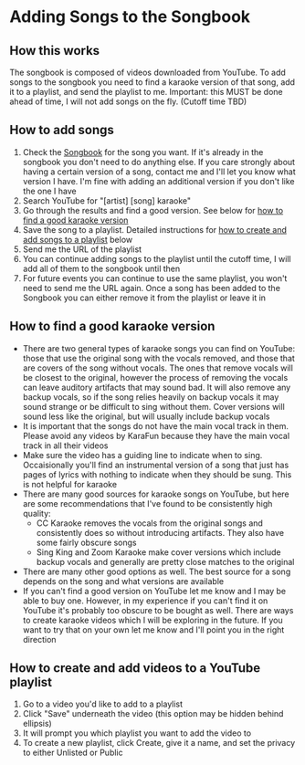 # Adding Songs to the Songbook

## How this works
The songbook is composed of videos downloaded from YouTube. To add songs to the songbook you need to find a karaoke version of that song, add it to a playlist, and send the playlist to me. Important: this MUST be done ahead of time, I will not add songs on the fly. (Cutoff time TBD)

## How to add songs
1. Check the [Songbook](/Songbook.pdf) for the song you want. If it's already in the songbook you don't need to do anything else. If you care strongly about having a certain version of a song, contact me and I'll let you know what version I have. I'm fine with adding an additional version if you don't like the one I have
2. Search YouTube for "[artist] [song] karaoke"
3. Go through the results and find a good version. See below for [how to find a good karaoke version](#how-to-find-a-good-karaoke-version)
4. Save the song to a playlist. Detailed instructions for [how to create and add songs to a playlist](#how-to-create-and-add-videos-to-a-youtube-playlist) below
5. Send me the URL of the playlist
6. You can continue adding songs to the playlist until the cutoff time, I will add all of them to the songbook until then
7. For future events you can continue to use the same playlist, you won't need to send me the URL again. Once a song has been added to the Songbook you can either remove it from the playlist or leave it in

## How to find a good karaoke version
* There are two general types of karaoke songs you can find on YouTube: those that use the original song with the vocals removed, and those that are covers of the song without vocals. The ones that remove vocals will be closest to the original, however the process of removing the vocals can leave auditory artifacts that may sound bad. It will also remove any backup vocals, so if the song relies heavily on backup vocals it may sound strange or be difficult to sing without them. Cover versions will sound less like the original, but will usually include backup vocals
* It is important that the songs do not have the main vocal track in them. Please avoid any videos by KaraFun because they have the main vocal track in all their videos
* Make sure the video has a guiding line to indicate when to sing. Occaisionally you'll find an instrumental version of a song that just has pages of lyrics with nothing to indicate when they should be sung. This is not helpful for karaoke
* There are many good sources for karaoke songs on YouTube, but here are some recommendations that I've found to be consistently high quality:
  * CC Karaoke removes the vocals from the original songs and consistently does so without introducing artifacts. They also have some fairly obscure songs
  * Sing King and Zoom Karaoke make cover versions which include backup vocals and generally are pretty close matches to the original
* There are many other good options as well. The best source for a song depends on the song and what versions are available
* If you can't find a good version on YouTube let me know and I may be able to buy one. However, in my experience if you can't find it on YouTube it's probably too obscure to be bought as well. There are ways to create karaoke videos which I will be exploring in the future. If you want to try that on your own let me know and I'll point you in the right direction

## How to create and add videos to a YouTube playlist
1. Go to a video you'd like to add to a playlist
2. Click "Save" underneath the video (this option may be hidden behind ellipsis)
3. It will prompt you which playlist you want to add the video to
4. To create a new playlist, click Create, give it a name, and set the privacy to either Unlisted or Public

